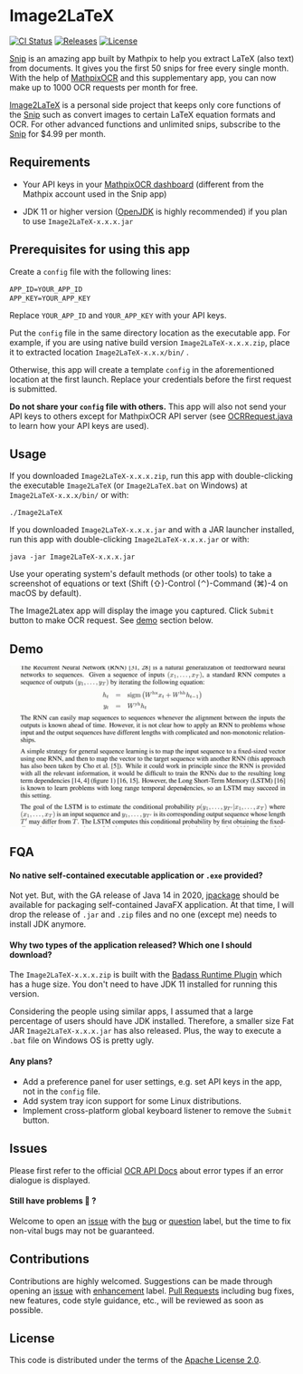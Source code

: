 # Image2LaTeX

[![CI Status](https://github.com/blaisewang/img2latex-mathpix/workflows/CI/badge.svg)](https://github.com/blaisewang/img2latex-mathpix/actions)
[![Releases](https://img.shields.io/github/v/release/blaisewang/img2latex-mathpix?include_prereleases)](https://github.com/blaisewang/img2latex-mathpix/releases)
[![License](https://img.shields.io/github/license/blaisewang/img2latex-mathpix)](https://github.com/blaisewang/img2latex-mathpix/blob/master/LICENSE)

[Snip](https://mathpix.com/) is an amazing app built by Mathpix to help you extract LaTeX (also text) from documents.
It gives you the first 50 snips for free every single month.
With the help of [MathpixOCR](https://mathpix.com/ocr/) and this supplementary app, you can now make up to 1000 OCR requests per month for free.

[Image2LaTeX](https://github.com/blaisewang/img2latex-mathpix/) is a personal side project that keeps only core functions of the [Snip](https://mathpix.com/) such as convert images to certain LaTeX equation formats and OCR.
For other advanced functions and unlimited snips, subscribe to the [Snip](https://mathpix.com/) for $4.99 per month.

## Requirements

- Your API keys in your [MathpixOCR dashboard](https://dashboard.mathpix.com/) (different from the Mathpix account used in the Snip app)

- JDK 11 or higher version ([OpenJDK](https://openjdk.java.net/) is highly recommended) if you plan to use `Image2LaTeX-x.x.x.jar`

## Prerequisites for using this app

Create a `config` file with the following lines:

```
APP_ID=YOUR_APP_ID
APP_KEY=YOUR_APP_KEY
```

Replace `YOUR_APP_ID` and `YOUR_APP_KEY` with your API keys.

Put the `config` file in the same directory location as the executable app.
For example, if you are using native build version `Image2LaTeX-x.x.x.zip`, place it to extracted location `Image2LaTeX-x.x.x/bin/` .

Otherwise, this app will create a template `config` in the aforementioned location at the first launch.
Replace your credentials before the first request is submitted.

**Do not share your `config` file with others.**
This app will also not send your API keys to others except for MathpixOCR API server (see [OCRRequest.java](https://github.com/blaisewang/img2latex-mathpix/blob/master/src/main/java/OCRRequest.java) to learn how your API keys are used).

## Usage

If you downloaded `Image2LaTeX-x.x.x.zip`, run this app with double-clicking the executable `Image2LaTeX` (or `Image2LaTeX.bat` on Windows) at `Image2LaTeX-x.x.x/bin/` or with:

```
./Image2LaTeX
```

If you downloaded `Image2LaTeX-x.x.x.jar` and with a JAR launcher installed, run this app with double-clicking `Image2LaTeX-x.x.x.jar` or with:

```
java -jar Image2LaTeX-x.x.x.jar
```

Use your operating system's default methods (or other tools) to take a screenshot of equations or text (Shift (⇧)-Control (⌃)-Command (⌘)-4 on macOS by default).

The Image2Latex app will display the image you captured.
Click `Submit` button to make OCR request.
See [demo](#Demo) section below.

## Demo

![demo](demo/demo.gif)

## FQA

#### No native self-contained executable application or `.exe` provided?

Not yet. But, with the GA release of Java 14 in 2020, [jpackage](https://jdk.java.net/jpackage/) should be available for packaging self-contained JavaFX application.
At that time, I will drop the release of `.jar` and `.zip` files and no one (except me) needs to install JDK anymore.

#### Why two types of the application released? Which one I should download?

The `Image2LaTeX-x.x.x.zip` is built with the [Badass Runtime Plugin](https://badass-runtime-plugin.beryx.org/releases/latest/) which has a huge size.
You don't need to have JDK 11 installed for running this version.

Considering the people using similar apps, I assumed that a large percentage of users should have JDK installed.
Therefore, a smaller size Fat JAR `Image2LaTeX-x.x.x.jar` has also released.
Plus, the way to execute a `.bat` file on Windows OS is pretty ugly.

#### Any plans?

- Add a preference panel for user settings, e.g. set API keys in the app, not in the `config` file.
- Add system tray icon support for some Linux distributions.
- Implement cross-platform global keyboard listener to remove the `Submit` button.

## Issues

Please first refer to the official [OCR API Docs](https://docs.mathpix.com/#error-id-types) about error types if an error dialogue is displayed.

#### Still have problems :thinking: ?

Welcome to open an [issue](https://github.com/blaisewang/img2latex-mathpix/issues) with the [bug](https://github.com/blaisewang/img2latex-mathpix/labels/bug) or [question](https://github.com/blaisewang/img2latex-mathpix/labels/question) label, but the time to fix non-vital bugs may not be guaranteed.

## Contributions

Contributions are highly welcomed.
Suggestions can be made through opening an [issue](https://github.com/blaisewang/img2latex-mathpix/issues) with [enhancement](https://github.com/blaisewang/img2latex-mathpix/labels/enhancement) label.
[Pull Requests](https://github.com/blaisewang/img2latex-mathpix/pulls) including bug fixes, new features, code style guidance, etc., will be reviewed as soon as possible.

## License

This code is distributed under the terms of the [Apache License 2.0](https://github.com/blaisewang/img2latex-mathpix/blob/master/LICENSE).

